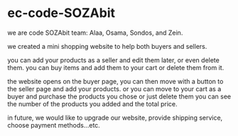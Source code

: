 # ec-code-SOZAbit
we are code SOZAbit team: Alaa, Osama, Sondos, and Zein.
 
 we created a mini shopping website to help both buyers and sellers.
 
 
 you can add your products as a seller and edit them later, or even delete them.
 you can buy items and add them to your cart or delete them from it.
 
 
 the website opens on the buyer page, you can then move with a button to the seller page and add your products.
 or you can move to your cart as a buyer and purchase the products you chose or just delete them
 you can see the number of the products you added and the total price.
 
 in future, we would like to upgrade our website, provide shipping service, choose payment methods...etc.
